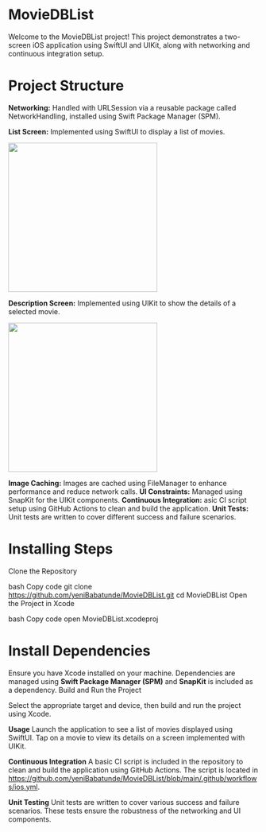 # MovieDBList

Welcome to the MovieDBList project! This project demonstrates a two-screen iOS application using SwiftUI and UIKit, along with networking and continuous integration setup.

# Project Structure

**Networking:** Handled with URLSession via a reusable package called NetworkHandling, installed using Swift Package Manager (SPM).

**List Screen:** Implemented using SwiftUI to display a list of movies.

<img src="https://github.com/yeniBabatunde/MovieDBList/assets/92518636/34e95004-7b5c-41be-a1bd-d2f77a099f84" width="300" />

**Description Screen:** Implemented using UIKit to show the details of a selected movie.

<img src="https://github.com/yeniBabatunde/MovieDBList/assets/92518636/c782f66a-6fe9-4001-a10b-70884b1cccd8" width="300" />

**Image Caching:** Images are cached using FileManager to enhance performance and reduce network calls.
**UI Constraints:** Managed using SnapKit for the UIKit components.
**Continuous Integration:** asic CI script setup using GitHub Actions to clean and build the application.
**Unit Tests:** Unit tests are written to cover different success and failure scenarios.

# Installing Steps
Clone the Repository

bash
Copy code
git clone https://github.com/yeniBabatunde/MovieDBList.git
cd MovieDBList
Open the Project in Xcode

bash
Copy code
open MovieDBList.xcodeproj
# Install Dependencies

Ensure you have Xcode installed on your machine.
Dependencies are managed using **Swift Package Manager (SPM)** and **SnapKit** is included as a dependency.
Build and Run the Project

Select the appropriate target and device, then build and run the project using Xcode.

**Usage**
Launch the application to see a list of movies displayed using SwiftUI.
Tap on a movie to view its details on a screen implemented with UIKit.

**Continuous Integration**
A basic CI script is included in the repository to clean and build the application using GitHub Actions. The script is located in https://github.com/yeniBabatunde/MovieDBList/blob/main/.github/workflows/ios.yml.

**Unit Testing**
Unit tests are written to cover various success and failure scenarios. These tests ensure the robustness of the networking and UI components.
